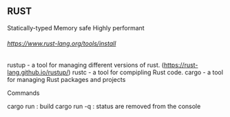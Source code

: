 ## RUST

Statically-typed
Memory safe
Highly performant

###### https://www.rust-lang.org/tools/install

rustup - a tool for managing different versions of rust. (https://rust-lang.github.io/rustup/)
rustc - a tool for compipling Rust code.
cargo - a tool for managing Rust packages and projects

Commands

cargo run : build
cargo run -q : status are removed from the console

